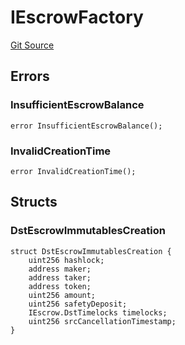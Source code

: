 # IEscrowFactory
[Git Source](https://github.com/byshape/cross-chain-swap/blob/c49176f8473d9a06db920990a07a4d8464dd4dd4/contracts/interfaces/IEscrowFactory.sol)


## Errors
### InsufficientEscrowBalance

```solidity
error InsufficientEscrowBalance();
```

### InvalidCreationTime

```solidity
error InvalidCreationTime();
```

## Structs
### DstEscrowImmutablesCreation

```solidity
struct DstEscrowImmutablesCreation {
    uint256 hashlock;
    address maker;
    address taker;
    address token;
    uint256 amount;
    uint256 safetyDeposit;
    IEscrow.DstTimelocks timelocks;
    uint256 srcCancellationTimestamp;
}
```


